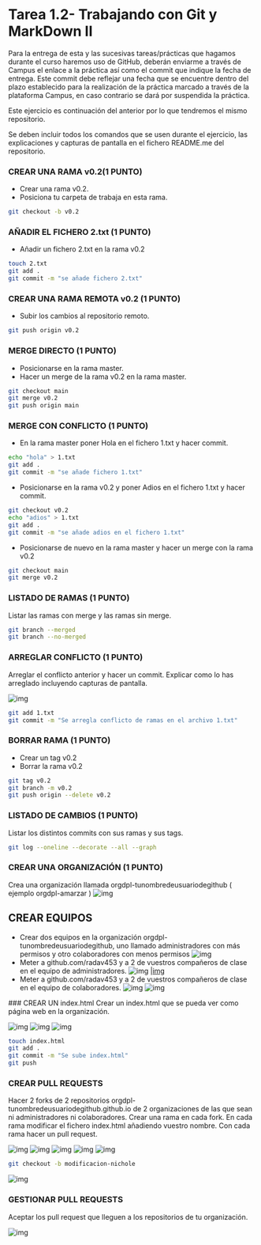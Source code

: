 # Tarea 1.2- Trabajando con Git y MarkDown II
Para la entrega de esta y las sucesivas tareas/prácticas que hagamos durante el curso haremos uso de GitHub, deberán enviarme a través de Campus el enlace a la práctica así como el commit que indique la fecha de entrega. Este commit debe reflejar una fecha que se encuentre dentro del plazo establecido para la realización de la práctica marcado a través de la plataforma Campus, en caso contrario se dará por suspendida la práctica.

Este ejercicio es continuación del anterior por lo que tendremos el mismo repositorio.

Se deben incluir todos los comandos que se usen durante el ejercicio, las explicaciones y capturas de pantalla en el fichero README.me del repositorio.

### CREAR UNA RAMA  v0.2(1 PUNTO)
- Crear una rama v0.2.
- Posiciona tu carpeta de trabaja en esta rama.
```bash
git checkout -b v0.2
```

### AÑADIR  EL FICHERO 2.txt  (1 PUNTO)
- Añadir un fichero 2.txt en la rama v0.2
```bash
touch 2.txt
git add .
git commit -m "se añade fichero 2.txt"
```

### CREAR UNA RAMA REMOTA v0.2 (1 PUNTO)
- Subir los cambios al repositorio remoto.
```bash
git push origin v0.2
```

### MERGE DIRECTO (1 PUNTO)
- Posicionarse en la rama master.
- Hacer un merge de la rama v0.2 en la rama master.
```bash
git checkout main
git merge v0.2
git push origin main
```

### MERGE CON CONFLICTO (1 PUNTO)
- En la rama master poner Hola  en el fichero 1.txt y hacer commit.
```bash
echo "hola" > 1.txt
git add .
git commit -m "se añade fichero 1.txt"
```
- Posicionarse en la rama v0.2 y poner Adios en el fichero 1.txt y hacer commit.
```bash
git checkout v0.2
echo "adios" > 1.txt
git add .
git commit -m "se añade adios en el fichero 1.txt"
```
- Posicionarse de nuevo en la rama master y hacer un merge con la rama v0.2
```bash
git checkout main
git merge v0.2
```

### LISTADO DE RAMAS (1 PUNTO)
Listar las ramas con merge y las ramas sin merge.
```bash
git branch --merged
git branch --no-merged
```

### ARREGLAR  CONFLICTO (1 PUNTO)
Arreglar el conflicto anterior y hacer un commit. Explicar como lo has arreglado incluyendo capturas de pantalla.

![img](https://github.com/nicholelouis/DPL_A_Nichole/blob/main/img/Captura%20de%20pantalla%202024-09-15%20a%20la(s)%2023.47.31.png?raw=true)

```bash
git add 1.txt
git commit -m "Se arregla conflicto de ramas en el archivo 1.txt"
```

### BORRAR RAMA (1 PUNTO)
- Crear un tag v0.2
- Borrar la rama v0.2
```bash
git tag v0.2
git branch -m v0.2
git push origin --delete v0.2
```

### LISTADO DE CAMBIOS (1 PUNTO)
Listar los distintos commits con sus ramas y sus tags.
```bash
git log --oneline --decorate --all --graph
```

### CREAR UNA ORGANIZACIÓN (1 PUNTO)
Crea una organización llamada orgdpl-tunombredeusuariodegithub ( ejemplo orgdpl-amarzar )
![img](https://github.com/nicholelouis/DPL_A_Nichole/blob/main/img/Captura%20de%20pantalla%202024-09-13%20a%20la(s)%2016.07.19.png?raw=true)

## CREAR EQUIPOS 
- Crear dos equipos en la organización orgdpl-tunombredeusuariodegithub, uno llamado administradores con más permisos y otro colaboradores con menos permisos
![img](https://github.com/nicholelouis/DPL_A_Nichole/blob/main/img/Captura%20de%20pantalla%202024-09-15%20a%20la(s)%2023.01.21.png?raw=true)
- Meter a github.com/radav453 y a 2 de vuestros compañeros de clase en el equipo de administradores.
![img](https://github.com/nicholelouis/DPL_A_Nichole/blob/main/img/Captura%20de%20pantalla%202024-09-15%20a%20la(s)%2022.57.34.png?raw=true)
|[img](https://github.com/nicholelouis/DPL_A_Nichole/blob/main/img/Captura%20de%20pantalla%202024-09-15%20a%20la(s)%2022.57.56.png?raw=true)
- Meter a github.com/radav453 y a 2 de vuestros compañeros de clase en el equipo de colaboradores.
![img](https://github.com/nicholelouis/DPL_A_Nichole/blob/main/img/Captura%20de%20pantalla%202024-09-15%20a%20la(s)%2023.00.08.png?raw=true)
![img](https://github.com/nicholelouis/DPL_A_Nichole/blob/main/img/Captura%20de%20pantalla%202024-09-15%20a%20la(s)%2023.02.20.png?raw=true)

### CREAR UN index.html
Crear un index.html que se pueda ver como página web en la organización.

![img](https://github.com/nicholelouis/DPL_A_Nichole/blob/main/img/Captura%20de%20pantalla%202024-09-15%20a%20la(s)%2023.13.35.png?raw=true)
![img](https://github.com/nicholelouis/DPL_A_Nichole/blob/main/img/Captura%20de%20pantalla%202024-09-15%20a%20la(s)%2023.14.45.png?raw=true)
![img](https://github.com/nicholelouis/DPL_A_Nichole/blob/main/img/Captura%20de%20pantalla%202024-09-15%20a%20la(s)%2023.15.55.png?raw=true)
```bash
touch index.html
git add .
git commit -m "Se sube index.html"
git push
```

### CREAR PULL REQUESTS
Hacer 2 forks de 2 repositorios orgdpl-tunombredeusuariodegithub.github.io de 2 organizaciones de las que sean ni administradores ni colaboradores.
Crear una rama en cada fork.
En cada rama modificar el fichero index.html añadiendo vuestro nombre.
Con cada rama hacer un pull request.

![img](https://github.com/nicholelouis/DPL_A_Nichole/blob/main/img/Captura%20de%20pantalla%202024-09-15%20a%20la(s)%2023.25.14.png?raw=true)
![img](https://github.com/nicholelouis/DPL_A_Nichole/blob/main/img/Captura%20de%20pantalla%202024-09-15%20a%20la(s)%2023.26.11.png?raw=true)
![img](https://github.com/nicholelouis/DPL_A_Nichole/blob/main/img/Captura%20de%20pantalla%202024-09-15%20a%20la(s)%2023.27.02.png?raw=true)
![img](https://github.com/nicholelouis/DPL_A_Nichole/blob/main/img/Captura%20de%20pantalla%202024-09-15%20a%20la(s)%2023.27.24.png?raw=true)
![img](https://github.com/nicholelouis/DPL_A_Nichole/blob/main/img/Captura%20de%20pantalla%202024-09-15%20a%20la(s)%2023.31.15.png?raw=true)
```bash
git checkout -b modificacion-nichole
```
![img](https://github.com/nicholelouis/DPL_A_Nichole/blob/main/img/Captura%20de%20pantalla%202024-09-15%20a%20la(s)%2023.32.24.png?raw=true)

### GESTIONAR PULL REQUESTS
Aceptar los pull request que lleguen a los repositorios de tu organización.

![img](https://github.com/nicholelouis/DPL_A_Nichole/blob/main/img/Captura%20de%20pantalla%202024-09-15%20a%20la(s)%2023.33.46.png?raw=true)

